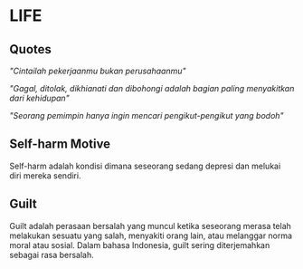 # LIFE

## Quotes

_"Cintailah pekerjaanmu bukan perusahaanmu"_

_"Gagal, ditolak, dikhianati dan dibohongi adalah bagian paling menyakitkan dari kehidupan"_

_"Seorang pemimpin hanya ingin mencari pengikut-pengikut yang bodoh"_

## Self-harm Motive

Self-harm adalah kondisi dimana seseorang sedang depresi dan melukai diri mereka sendiri.

## Guilt

Guilt adalah perasaan bersalah yang muncul ketika seseorang merasa telah melakukan sesuatu yang salah, menyakiti orang lain, atau melanggar norma moral atau sosial. Dalam bahasa Indonesia, guilt sering diterjemahkan sebagai rasa bersalah.